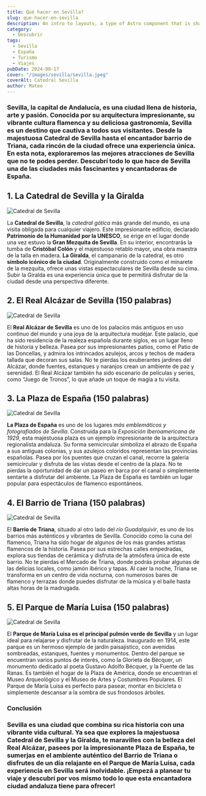 ```yaml
---
title: Qué hacer en Sevilla?
slug: que-hacer-en-sevilla
description: An intro to layouts, a type of Astro component that is shared between pages for common layouts.
category:
  - Descubrir
tags:
  - Sevilla
  - España
  - Turismo
  - Viajes
pubDate: 2024-08-17
cover: "/images/sevilla/sevilla.jpeg"
coverAlt: Catedral Sevilla
author: Mateo
---
```

### **Sevilla**, la **capital de Andalucía**, es una ciudad llena de historia, arte y pasión. Conocida por su arquitectura impresionante, su vibrante cultura flamenca y su deliciosa gastronomía, Sevilla es un destino que cautiva a todos sus visitantes. Desde la majestuosa **Catedral de Sevilla** hasta el encantador barrio de Triana, cada rincón de la ciudad ofrece una **experiencia única**. En esta nota, exploraremos las mejores atracciones de Sevilla que no te podes perder. Descubrí todo lo que hace de Sevilla una de las ciudades más **fascinantes y encantadoras de España**.

## 1. La Catedral de Sevilla y la Giralda 
<img src="/images/sevilla/catedral-seville.jpg" alt="Catedral de Sevilla">

La **Catedral de Sevilla**, la *catedral gótica* más grande del mundo, es una visita obligada para cualquier viajero. Este impresionante edificio, declarado **Patrimonio de la Humanidad por la UNESCO**, se erige en el lugar donde una vez estuvo la **Gran Mezquita de Sevilla**. En su interior, encontrarás la tumba de **Cristóbal Colón** y el majestuoso retablo mayor, una obra maestra de la talla en madera. **La Giralda**, el campanario de la catedral, es otro **símbolo icónico de la ciudad**. Originalmente construido como el minarete de la mezquita, ofrece unas vistas espectaculares de Sevilla desde su cima. Subir la Giralda es una experiencia única que te permitirá disfrutar de la ciudad desde una perspectiva diferente.

## 2. El Real Alcázar de Sevilla (150 palabras)
<img src="/images/sevilla/The-Patio-de-las-Doncellas-in-the-Real-Alcazar-of-Seville-Sevilla-Ciudad.jpg" alt="Catedral de Sevilla">


El **Real Alcázar de Sevilla** es uno de los palacios más antiguos en uso continuo del mundo y una joya de la arquitectura mudéjar. Este palacio, que ha sido residencia de la realeza española durante siglos, es un lugar lleno de historia y belleza. Pasea por sus impresionantes patios, como el Patio de las Doncellas, y admira los intrincados azulejos, arcos y techos de madera tallada que decoran sus salas. No te pierdas los exuberantes jardines del Alcázar, donde fuentes, estanques y naranjos crean un ambiente de paz y serenidad. El Real Alcázar también ha sido escenario de películas y series, como “Juego de Tronos”, lo que añade un toque de magia a tu visita.

## 3. La Plaza de España (150 palabras)
<img src="/images/sevilla/plaza-españa.jpeg" alt="Catedral de Sevilla">

**La Plaza de España** es uno de los lugares *más emblemáticos y fotografiados de Sevilla*. Construida para la *Exposición Iberoamericana de 1929*, esta majestuosa plaza es un ejemplo impresionante de la arquitectura regionalista andaluza. Su forma semicircular simboliza el abrazo de España a sus antiguas colonias, y sus azulejos coloridos representan las provincias españolas. Pasea por los puentes que cruzan el canal, recorre la galería semicircular y disfruta de las vistas desde el centro de la plaza. No te pierdas la oportunidad de dar un paseo en barca por el canal o simplemente sentarte a disfrutar del ambiente. La Plaza de España es también un lugar popular para espectáculos de flamenco espontáneos.

## 4. El Barrio de Triana (150 palabras)
<img src="/images/sevilla/barrio-de-triana.jpg" alt="Catedral de Sevilla">


El **Barrio de Triana**, situado al otro lado del *río Guadalquivir*, es uno de los barrios más auténticos y vibrantes de Sevilla. Conocido como la cuna del flamenco, Triana ha sido hogar de algunos de los más grandes artistas flamencos de la historia. Pasea por sus estrechas calles empedradas, explora sus tiendas de cerámica y disfruta de la atmósfera única de este barrio. No te pierdas el Mercado de Triana, donde podrás probar algunas de las delicias locales, como jamón ibérico y tapas. Al caer la noche, Triana se transforma en un centro de vida nocturna, con numerosos bares de flamenco y terrazas donde puedes disfrutar de la música y el baile hasta altas horas de la madrugada.

## 5. El Parque de María Luisa (150 palabras)
<img src="/images/sevilla/parque-maria-luisa.jpg" alt="Catedral de Sevilla">


El **Parque de María Luisa es el principal pulmón verde de Sevilla** y un lugar ideal para relajarse y disfrutar de la naturaleza. Inaugurado en 1914, este parque es un hermoso ejemplo de jardín paisajístico, con avenidas sombreadas, estanques, fuentes y monumentos. Dentro del parque se encuentran varios puntos de interés, como la Glorieta de Bécquer, un monumento dedicado al poeta Gustavo Adolfo Bécquer, y la Fuente de las Ranas. Es también el hogar de la Plaza de América, donde se encuentran el Museo Arqueológico y el Museo de Artes y Costumbres Populares. El Parque de María Luisa es perfecto para pasear, montar en bicicleta o simplemente descansar a la sombra de sus frondosos árboles.

### Conclusión 

### **Sevilla** es una ciudad que combina su rica historia con una vibrante vida cultural. Ya sea que explores la majestuosa Catedral de Sevilla y la Giralda, te maravilles con la belleza del Real Alcázar, pasees por la impresionante Plaza de España, te sumerjas en el ambiente auténtico del Barrio de Triana o disfrutes de un día relajante en el Parque de María Luisa, cada experiencia en Sevilla será inolvidable. ¡Empezá a planear tu viaje y descubrí por vos mismo todo lo que esta encantadora ciudad andaluza tiene para ofrecer!